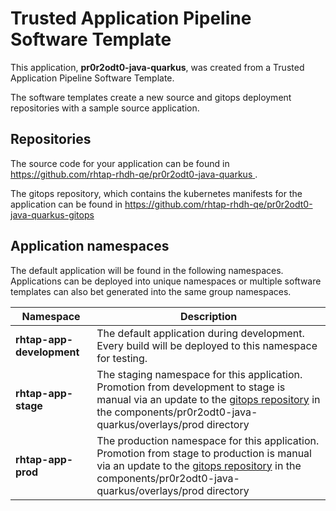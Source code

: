 # Trusted Application Pipeline Software Template

This application, **pr0r2odt0-java-quarkus**, was created from a Trusted Application Pipeline Software Template.

The software templates create a new source and gitops deployment repositories with a sample source application. 

## Repositories

The source code for your application can be found in [https://github.com/rhtap-rhdh-qe/pr0r2odt0-java-quarkus ](https://github.com/rhtap-rhdh-qe/pr0r2odt0-java-quarkus ).
 
The gitops repository, which contains the kubernetes manifests for the application can be found in 
[https://github.com/rhtap-rhdh-qe/pr0r2odt0-java-quarkus-gitops ](https://github.com/rhtap-rhdh-qe/pr0r2odt0-java-quarkus-gitops ) 

## Application namespaces 

The default application will be found in the following namespaces. Applications can be deployed into unique namespaces or multiple software templates can also bet generated into the same group namespaces.  

|  Namespace   |  Description   |  
| -------- | -------- |   
| **rhtap-app-development** | The default application during development. Every build will be deployed to this namespace for testing. | 
| **rhtap-app-stage** | The staging namespace for this application. Promotion from development to stage is manual via an update to the [gitops repository](https://github.com/rhtap-rhdh-qe/pr0r2odt0-java-quarkus-gitops ) in the components/pr0r2odt0-java-quarkus/overlays/prod directory |  
| **rhtap-app-prod** | The production namespace for this application. Promotion from stage to production is manual via an update to the [gitops repository](https://github.com/rhtap-rhdh-qe/pr0r2odt0-java-quarkus-gitops ) in the components/pr0r2odt0-java-quarkus/overlays/prod directory | 